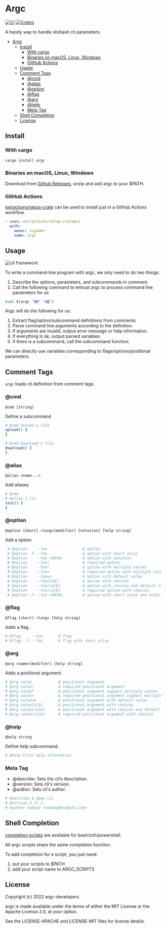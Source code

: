 # Argc

[![CI](https://github.com/sigoden/argc/actions/workflows/ci.yaml/badge.svg)](https://github.com/sigoden/argc/actions/workflows/ci.yaml)
[![Crates](https://img.shields.io/crates/v/argc.svg)](https://crates.io/crates/argc)

A handy way to handle sh/bash cli parameters.

- [Argc](#argc)
  - [Install](#install)
    - [With cargo](#with-cargo)
    - [Binaries on macOS, Linux, Windows](#binaries-on-macos-linux-windows)
    - [GitHub Actions](#github-actions)
  - [Usage](#usage)
  - [Comment Tags](#comment-tags)
    - [@cmd](#cmd)
    - [@alias](#alias)
    - [@option](#option)
    - [@flag](#flag)
    - [@arg](#arg)
    - [@help](#help)
    - [Meta Tag](#meta-tag)
  - [Shell Completion](#shell-completion)
  - [License](#license)

## Install

### With cargo

```
cargo install argc
```

### Binaries on macOS, Linux, Windows

Download from [Github Releases](https://github.com/sigoden/argc/releases), unzip and add argc to your $PATH.

### GitHub Actions

[extractions/setup-crate](https://github.com/marketplace/actions/setup-just) can be used to install just in a GitHub Actions workflow.

```yaml
- uses: extractions/setup-crate@v1
  with:
    owner: sigoden
    name: argc
```

## Usage

![cli framework](https://user-images.githubusercontent.com/4012553/182050295-8f6f5fe1-b1b1-49ab-afb4-8d81dbb08ee2.gif)

To write a command-line program with argc, we only need to do two things:

1. Describe the options, parameters, and subcommands in comment.
2. Call the following command to entrust argc to process command line parameters for us

```sh
eval $(argc "$0" "$@")
```

Argc will do the following for us:

1. Extract flag/option/subcommand definitions from comments.
2. Parse command line arguments according to the definition.
3. If arguments are invalid, output error message or help information.
4. If everything is ok, output parsed variables.
5. If there is a subcommand, call the subcommand function.

We can directly use variables corresponding to flags/options/positional parameters.

## Comment Tags

`argc` loads cli definition from comment tags.

### @cmd

```
@cmd [string]
```

Define a subcommand

```sh
# @cmd Upload a file
upload() {
}

# @cmd Download a file
download() {
}
```

### @alias

```
@alias <name...>
```

Add aliases

```sh
# @cmd
# @alias t,tst
test() {
}
```

### @option

```
@option [short] <long>[modifier] [notation] [help string]
```

Add a option.

```sh
 # @option    --foo                A option
 # @option -f --foo                A option with short alias
 # @option    --foo <PATH>         A option with notation
 # @option    --foo!               A required option
 # @option    --foo*               A option with multiple values
 # @option    --foo+               A required option with multiple values
 # @option    --foo=a              A option with default value
 # @option    --foo[a|b]           A option with choices
 # @option    --foo[=a|b]          A option with choices and default value
 # @option    --foo![a|b]          A required option with choices
 # @option -f --foo <PATH>         A option with short alias and notation
```

### @flag

```
@flag [short] <long> [help string]
```

Adds a flag.

```sh
# @flag     --foo       A flag
# @flag  -f --foo       A flag with short alias
```

### @arg

```
@arg <name>[modifier] [help string]
```

Adds a positional argument.

```sh
# @arg value            A positional argument
# @arg value!           A required positional argument
# @arg value*           A positional argument support multiple values
# @arg value+           A required positional argument support multiple values
# @arg value=a          A positional argument with default value
# @arg value[a|b]       A positional argument with choices
# @arg value[=a|b]      A positional argument with choices and default value
# @arg value![a|b]      A required positional argument with choices
```

### @help

```
@help string
```

Define help subcommand.

```sh
# @help Print help information
```
### Meta Tag

- @describe: Sets the cli’s description. 
- @version: Sets cli's version.
- @author: Sets cli's author.

```sh
# @describe A demo cli
# @version 2.17.1 
# @author nobody <nobody@example.com>
```

## Shell Completion

[completion scripts](completions) are available for bash/zsh/powershell.

All argc scripts share the same completion function. 

To add completion for a script, you just need:
1. put your scripts to $PATH
2. add your script name to ARGC_SCRIPTS

## License

Copyright (c) 2022 argc-developers.

argc is made available under the terms of either the MIT License or the Apache License 2.0, at your option.

See the LICENSE-APACHE and LICENSE-MIT files for license details.